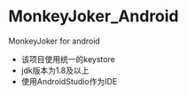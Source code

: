 # MonkeyJoker_Android
MonkeyJoker for android

* 该项目使用统一的keystore
* jdk版本为1.8及以上
* 使用AndroidStudio作为IDE

